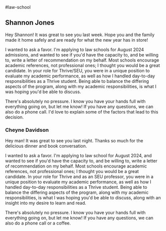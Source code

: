 
#law-school
## Shannon Jones

Hey Shannon! It was great to see you last week. Hope you and the family made it home safely and are ready for what the new year has in store!

I wanted to ask a favor. I'm applying to law schools for August 2024 admissions, and wanted to see if you'd have the capacity to, and be willing to, write a letter of recommendation on my behalf. Most schools encourage academic references, not professional ones; I thought you would be a great candidate. In your role for Thrive/SEU, you were in a unique position to evaluate my academic performance, as well as how I handled day-to-day responsibilities as a Thrive student. Being able to balance the differing aspects of the program, along with my academic responsibilities, is what I was hoping you'd be able to discuss.

There's absolutely no pressure. I know you have your hands full with everything going on, but let me know! If you have any questions, we can also do a phone call. I'd love to explain some of the factors that lead to this decision.

### Cheyne Davidson

Hey man! It was great to see you last night. Thanks so much for the delicious dinner and book conversation. 

I wanted to ask a favor. I'm applying to law school for August 2024, and wanted to see if you'd have the capacity to, and be willing to, write a letter of recommendation on my behalf. Most schools encourage academic references, not professional ones; I thought you would be a great candidate. In your role for Thrive and as an SEU professor, you were in a unique position to evaluate my academic performance, as well as how I handled day-to-day responsibilities as a Thrive student. Being able to balance the differing aspects of the program, along with my academic responsibilities, is what I was hoping you'd be able to discuss, along with an insight into my desire to learn and read.

There's absolutely no pressure. I know you have your hands full with everything going on, but let me know! If you have any questions, we can also do a phone call or a coffee.
